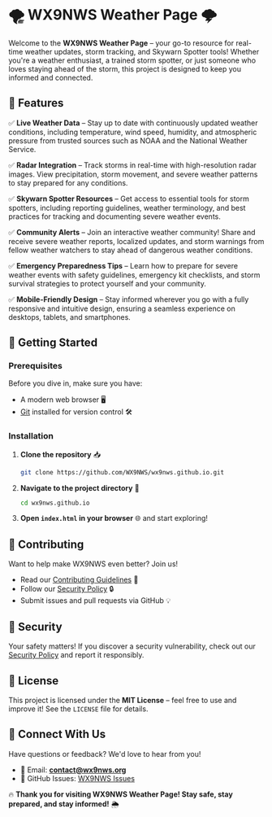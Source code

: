 # 🌪️ WX9NWS Weather Page 🌩️

Welcome to the **WX9NWS Weather Page** – your go-to resource for real-time weather updates, storm tracking, and Skywarn Spotter tools! Whether you're a weather enthusiast, a trained storm spotter, or just someone who loves staying ahead of the storm, this project is designed to keep you informed and connected.

## 🌟 Features
✅ **Live Weather Data** – Stay up to date with continuously updated weather conditions, including temperature, wind speed, humidity, and atmospheric pressure from trusted sources such as NOAA and the National Weather Service.

✅ **Radar Integration** – Track storms in real-time with high-resolution radar images. View precipitation, storm movement, and severe weather patterns to stay prepared for any conditions.

✅ **Skywarn Spotter Resources** – Get access to essential tools for storm spotters, including reporting guidelines, weather terminology, and best practices for tracking and documenting severe weather events.

✅ **Community Alerts** – Join an interactive weather community! Share and receive severe weather reports, localized updates, and storm warnings from fellow weather watchers to stay ahead of dangerous weather conditions.

✅ **Emergency Preparedness Tips** – Learn how to prepare for severe weather events with safety guidelines, emergency kit checklists, and storm survival strategies to protect yourself and your community.

✅ **Mobile-Friendly Design** – Stay informed wherever you go with a fully responsive and intuitive design, ensuring a seamless experience on desktops, tablets, and smartphones.

## 🚀 Getting Started
### Prerequisites
Before you dive in, make sure you have:
- A modern web browser 🖥️
- [Git](https://git-scm.com/) installed for version control 🛠️

### Installation
1. **Clone the repository** 📥
   ```sh
   git clone https://github.com/WX9NWS/wx9nws.github.io.git
   ```
2. **Navigate to the project directory** 📂
   ```sh
   cd wx9nws.github.io
   ```
3. **Open `index.html` in your browser** 🌐 and start exploring!

## 🤝 Contributing
Want to help make WX9NWS even better? Join us!
- Read our [Contributing Guidelines](CONTRIBUTING.md) 📖
- Follow our [Security Policy](SECURITY.md) 🔒
- Submit issues and pull requests via GitHub 💡

## 🔐 Security
Your safety matters! If you discover a security vulnerability, check out our [Security Policy](SECURITY.md) and report it responsibly.

## 📜 License
This project is licensed under the **MIT License** – feel free to use and improve it! See the `LICENSE` file for details.

## 📢 Connect With Us
Have questions or feedback? We'd love to hear from you!
- 📧 Email: **contact@wx9nws.org**
- 📝 GitHub Issues: [WX9NWS Issues](https://github.com/WX9NWS/wx9nws.github.io/issues)

🔥 **Thank you for visiting WX9NWS Weather Page! Stay safe, stay prepared, and stay informed!** 🌦️

